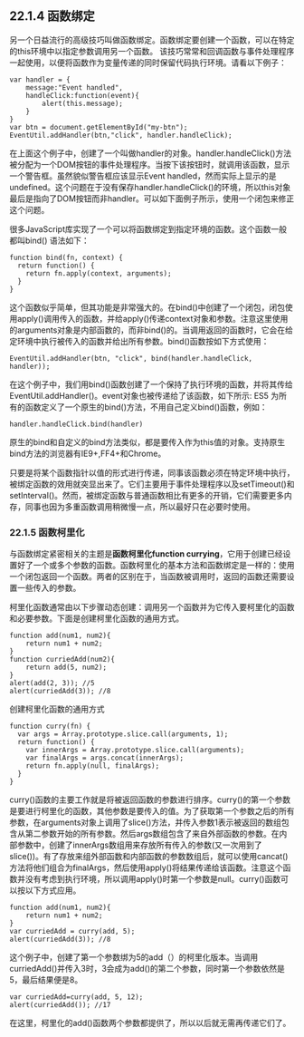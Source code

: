 ## 22.1.4 函数绑定

另一个日益流行的高级技巧叫做函数绑定。函数绑定要创建一个函数，可以在特定的this环境中以指定参数调用另一个函数。 该技巧常常和回调函数与事件处理程序一起使用，以便将函数作为变量传递的同时保留代码执行环境。请看以下例子：

    var handler = {
		message:"Event handled",
		handleClick:function(event){
			alert(this.message);
		}
	}
	var btn = document.getElementById("my-btn");
	EventUtil.addHandler(btn,"click", handler.handleClick);

在上面这个例子中，创建了一个叫做handler的对象。handler.handleClick()方法被分配为一个DOM按钮的事件处理程序。当按下该按钮时，就调用该函数，显示一个警告框。虽然貌似警告框应该显示Event handled，然而实际上显示的是undefined。这个问题在于没有保存handler.handleClick()的环境，所以this对象最后是指向了DOM按钮而非handler。可以如下面例子所示，使用一个闭包来修正这个问题。



很多JavaScript库实现了一个可以将函数绑定到指定环境的函数。这个函数一般都叫bind() 语法如下：

    function bind(fn, context) {
      return function() {
   		return fn.apply(context, arguments);
      }
    }

这个函数似乎简单，但其功能是非常强大的。在bind()中创建了一个闭包，闭包使用apply()调用传入的函数，并给apply()传递context对象和参数。注意这里使用的arguments对象是内部函数的，而非bind()的。当调用返回的函数时，它会在给定环境中执行被传入的函数并给出所有参数。bind()函数按如下方式使用：

	EventUtil.addHandler(btn, "click", bind(handler.handleClick, handler));

在这个例子中，我们用bind()函数创建了一个保持了执行环境的函数，并将其传给EventUtil.addHandler()。event对象也被传递给了该函数，如下所示:
ES5 为所有的函数定义了一个原生的bind()方法，不用自己定义bind()函数，例如：

    handler.handleClick.bind(handler)

原生的bind和自定义的bind方法类似，都是要传入作为this值的对象。支持原生bind方法的浏览器有IE9+,FF4+和Chrome。

只要是将某个函数指针以值的形式进行传递，同事该函数必须在特定环境中执行，被绑定函数的效用就突显出来了。它们主要用于事件处理程序以及setTimeout()和setInterval()。然而，被绑定函数与普通函数相比有更多的开销，它们需要更多内存，同事也因为多重函数调用稍微慢一点，所以最好只在必要时使用。

### 22.1.5 函数柯里化

与函数绑定紧密相关的主题是**函数柯里化function currying**，它用于创建已经设置好了一个或多个参数的函数。函数柯里化的基本方法和函数绑定是一样的：使用一个闭包返回一个函数。两者的区别在于，当函数被调用时，返回的函数还需要设置一些传入的参数。

柯里化函数通常由以下步骤动态创建：调用另一个函数并为它传入要柯里化的函数和必要参数。下面是创建柯里化函数的通用方式。


    function add(num1, num2){
    	return num1 + num2;
    }
    function curriedAdd(num2){
    	return add(5, num2);
    }
    alert(add(2, 3)); //5
    alert(curriedAdd(3)); //8
    
创建柯里化函数的通用方式

    function curry(fn) {
      var args = Array.prototype.slice.call(arguments, 1);
      return function() {
	    var innerArgs = Array.prototype.slice.call(arguments);
	    var finalArgs = args.concat(innerArgs);
	    return fn.apply(null, finalArgs);
      }
    }


curry()函数的主要工作就是将被返回函数的参数进行排序。curry()的第一个参数是要进行柯里化的函数，其他参数是要传入的值。为了获取第一个参数之后的所有参数，在arguments对象上调用了slice()方法，并传入参数1表示被返回的数组包含从第二参数开始的所有参数。然后args数组包含了来自外部函数的参数。在内部参数中，创建了innerArgs数组用来存放所有传入的参数(又一次用到了slice())。有了存放来组外部函数和内部函数的参数数组后，就可以使用cancat()方法将他们组合为finalArgs，然后使用apply()将结果传递给该函数。注意这个函数并没有考虑到执行环境，所以调用apply()时第一个参数是null。curry()函数可以按以下方式应用。


    function add(num1, num2){
    	return num1 + num2;
    }
	var curriedAdd = curry(add, 5);
	alert(curriedAdd(3)); //8

这个例子中，创建了第一个参数绑为5的add（）的柯里化版本。当调用curriedAdd()并传入3时，3会成为add()的第二个参数，同时第一个参数依然是5，最后结果便是8。

    var curriedAdd=curry(add, 5, 12);
    alert(curriedAdd()); //17

在这里，柯里化的add()函数两个参数都提供了，所以以后就无需再传递它们了。

